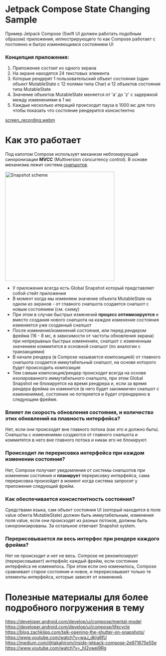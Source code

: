 # Jetpack Compose State Changing Sample

Пример Jetpack Compose (Swift UI должен работать подобным образом) приложения, иллюстрирующего то как Compose работает с постоянно и бытро изменяющимся состоянием UI

### Концепция приложения:
1) Приложение состоит из одного экрана
2) На экране находятся 24 текстовых элемента
3) Которые рендерят 1 пользовательский объект состояния (один объект MutableState с 12 полями типа Char) и 12 объектов состояния типа MutableState<Char>
4) Значение объектов MutableState меняется от 'a' до 'z' с задержкой между изменениями в 1 мс
5) Каждые несколько итераций происходит пауза в 1000 мс для того чтобы показать что состояние рендерится консистентно

[screen_recording.webm](https://github.com/user-attachments/assets/6954ae9d-3d07-4f26-835a-65723098e342)

# Как это работает

Под капотом Compose использует механизм неблокирующей синхронизации __MVCC__ (Multiversion concurrency control).
В основе механизма лежит система [снапшотов](https://blog.zachklipp.com/introduction-to-the-compose-snapshot-system/).

<img src="https://github.com/user-attachments/assets/48d99d5b-2804-47ee-86f9-e5ebab0f848a" width="350" align=center alt="Snapshot scheme">


* У приложения всегда есть Global Snapshot который представляет собой стейт приложения
* В момент когда мы изменяем значение объекта MutableState на одном из экранов - от главного снапшота создается снапшот с новым состоянием (см. схему)
* При этом в случае быстрых изменений __процесс оптимизируется__ и вместо создания нового снапшота на каждое изменение состояния изменяется уже созданный снапшот
* После изменения/изменений состояния, или перед рендером фрейма (16 - 8 мс, в зависимости от частоты обновления экрана) при непрерывных быстрых изменениях, снапшот с измененным значением коммитится в основной снапшот (по аналогии с транзакциями)
* В начале рендера (в Compose называется композицией) от главного снапшота создается иммутабельный снапшот, на основе которого будет происходить композиция
* Тем самым композиция/рендер происходит всегда на основе изолированного иммутабельного снапшота, при этом Global Snapshot не блокируется на время рендрера и, если за время рендера фрейма он изменится (в него будет закоммичен снапшот с изменениями), состояние не потеряется и будет отрендерено в следующем фрейме.


### Влияет ли скорость обновления состояния, и количество этих обновлений на плавность интерфейса?
Нет, если они происходят вне главного потока (как это и должно быть). Снапшоты с изменениями создаются от главного снапшота и коммитятся в него вне главного потока и никак его не блокируют.

### Происходит ли перерисовка интерфейса при каждом изменении состояния?
Нет, Compose получает уведомления от системы снапшотов при изменении состояния и __планирует__ перерисовку интерфейса, сама перерисовка произойдет в момент когда система запросит у приложения следующий фрейм.

### Как обеспечивается консистентность состояния?
Средствами языка, сам объект состояния UI (который находится в поле value обекта MutableState) должен быть иммутабельным, изменения поля valuе, если они происходят из разных потоков, должны быть синхронизированы. За остальное отвечает Snapshot system.

### Перерисовывается ли весь интерфес при рендере каждого фрейма?
Нет не происходит и нет не весь.
Compose не рекомпозирует (перерисовывает) интерфейс каждый фрейм, если состояние интерфейса не изменилось.
При этом если оно изменилось, Compose сравнивает старое состояние и новое, и перерисовывает только те элементы интерфейса, которые зависят от изменений.

# Полезные материалы для более подробного погружения в тему
https://developer.android.com/develop/ui/compose/mental-model
https://developer.android.com/develop/ui/compose/lifecycle
https://blog.zachklipp.com/talk-opening-the-shutter-on-snapshots/
https://www.youtube.com/watch?v=waJ_dklg6fU
https://medium.com/@takahirom/inside-jetpack-compose-2e971675e55e
https://www.youtube.com/watch?v=_hI2vwei9Rg
